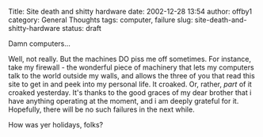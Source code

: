 Title: Site death and shitty hardware
date: 2002-12-28 13:54
author: offby1
category: General Thoughts
tags: computer, failure
slug: site-death-and-shitty-hardware
status: draft

Damn computers\...

Well, not really. But the machines DO piss me off sometimes. For instance, take my firewall - the wonderful piece of machinery that lets my computers talk to the world outside my walls, and allows the three of you that read this site to get in and peek into my personal life. It croaked. Or, rather, *part* of it croaked yesterday. It\'s thanks to the good graces of my dear brother that i have anything operating at the moment, and i am deeply grateful for it. Hopefully, there will be no such failures in the next while.

How was yer holidays, folks?
